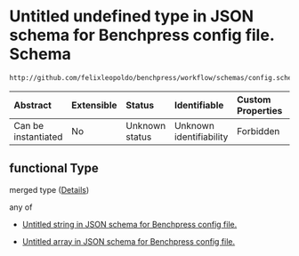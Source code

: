 # Untitled undefined type in JSON schema for Benchpress config file. Schema

```txt
http://github.com/felixleopoldo/benchpress/workflow/schemas/config.schema.json#/definitions/mcmc_traj_plots_item/properties/functional
```



| Abstract            | Extensible | Status         | Identifiable            | Custom Properties | Additional Properties | Access Restrictions | Defined In                                                       |
| :------------------ | :--------- | :------------- | :---------------------- | :---------------- | :-------------------- | :------------------ | :--------------------------------------------------------------- |
| Can be instantiated | No         | Unknown status | Unknown identifiability | Forbidden         | Allowed               | none                | [config.schema.json*](config.schema.json "open original schema") |

## functional Type

merged type ([Details](config-definitions-mcmc_traj_plots-item-properties-functional.md))

any of

*   [Untitled string in JSON schema for Benchpress config file.](config-definitions-mcmc_traj_plots-item-properties-functional-anyof-0.md "check type definition")

*   [Untitled array in JSON schema for Benchpress config file.](config-definitions-mcmc_traj_plots-item-properties-functional-anyof-1.md "check type definition")
